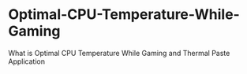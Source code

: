 # Optimal-CPU-Temperature-While-Gaming
What is Optimal CPU Temperature While Gaming and Thermal Paste Application
